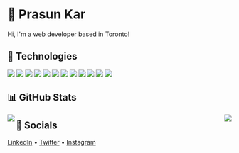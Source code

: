 # 👑 Prasun Kar
Hi, I'm a web developer based in Toronto!

## 🔧 Technologies
![](https://shields.io/static/v1?label=Editor&message=VS%20Code&color=blueviolet&logo=visualstudiocode&logoColor=white)
![](https://shields.io/static/v1?label=Shell&message=zsh&color=blueviolet&logo=gnubash&logoColor=white)
![](https://shields.io/static/v1?label=Language&message=HTML&color=blueviolet&logo=html5&logoColor=white)
![](https://shields.io/static/v1?label=Language&message=CSS&color=blueviolet&logo=css3&logoColor=white)
![](https://shields.io/static/v1?label=Language&message=JavaScript&color=blueviolet&logo=javascript&logoColor=white)
![](https://shields.io/static/v1?label=Language&message=Python&color=blueviolet&logo=python&logoColor=white)
![](https://shields.io/static/v1?label=Language&message=PostgreSQL&color=blueviolet&logo=postgresql&logoColor=white)
![](https://shields.io/static/v1?label=Framework&message=React&color=blueviolet&logo=react&logoColor=white)
![](https://shields.io/static/v1?label=Framework&message=Gatsby&color=blueviolet&logo=gatsby&logoColor=white)
![](https://shields.io/static/v1?label=Tool&message=Sass&color=blueviolet&logo=sass&logoColor=white)
![](https://shields.io/static/v1?label=Library&message=Tailwind&color=blueviolet&logo=tailwindcss&logoColor=white)
![](https://shields.io/static/v1?label=Cloud&message=Gatsby%20Cloud&color=blueviolet&logo=gatsby&logoColor=white)

## 📊 GitHub Stats
<img align="left" src="https://github-readme-stats.vercel.app/api?username=prasunkar&count_private=true&title_color=fff&bg_color=30,8B5CF6,7C3AED&text_color=fff&border_color=6D28D9&show_icons=true&icon_color=5B21B6&hide_title=true" />
<img align="right" src="https://github-readme-stats.vercel.app/api/top-langs/?username=prasunkar&title_color=fff&bg_color=30,8B5CF6,7C3AED&text_color=fff&border_color=6D28D9&layout=compact" />

## 💬 Socials
[LinkedIn](https://linkedin.com/in/prasunkar) • [Twitter](https://twitter.com/PrasunKar_) • [Instagram](https://instagram.com/prasunkar_)

